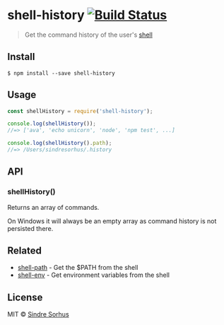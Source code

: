 # shell-history [![Build Status](https://travis-ci.org/sindresorhus/shell-history.svg?branch=master)](https://travis-ci.org/sindresorhus/shell-history)

> Get the command history of the user's [shell](https://en.wikipedia.org/wiki/Shell_(computing))


## Install

```
$ npm install --save shell-history
```


## Usage

```js
const shellHistory = require('shell-history');

console.log(shellHistory());
//=> ['ava', 'echo unicorn', 'node', 'npm test', ...]

console.log(shellHistory().path);
//=> /Users/sindresorhus/.history
```


## API

### shellHistory()

Returns an array of commands.

On Windows it will always be an empty array as command history is not persisted there.


## Related

- [shell-path](https://github.com/sindresorhus/shell-path) - Get the $PATH from the shell
- [shell-env](https://github.com/sindresorhus/shell-env) - Get environment variables from the shell


## License

MIT © [Sindre Sorhus](http://sindresorhus.com)
